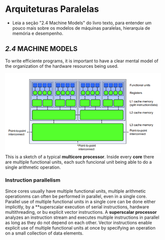 # Arquiteturas Paralelas

* Leia a seção "2.4 Machine Models" do livro texto, para entender um pouco mais sobre os modelos de máquinas paralelas, hierarquia de memória e desempenho.

## *2.4* MACHINE MODELS
 To write efficiente programs, it is important to have a clear mental model of the organization of the hardware resources being used.

 ![multicore](images/multicore_processor.png)
This is a sketch of a typical **multicore processor**. Inside every **core** there are multiple functional units, each such funcional unit being able to do a single arithmetic operation.
### Instruction parallelism
Since cores usually have multiple functional units, multiple arithmetic operationms can often be performed in parallel, even in a single core. Parallel use of multiple functional units in a single core can be done either implicitly, by a **superscalar execution of serial instructions, hardware multithreading, or bu explicit vector instructions. A **superscalar processor** analyzes an instruction stream and executes multiple instructions in parallel as long as they do not depend on each other. Vector instructions enable explicit use of multiple functional units at once by specifying an operation on a small collection of data elements.
